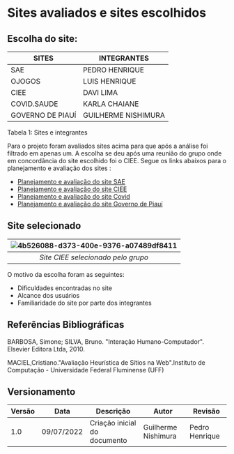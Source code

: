 # Sites avaliados  e sites escolhidos

## Escolha do site:


| **SITES**        | **INTEGRANTES**     |
|------------------|---------------------|
| SAE              | PEDRO HENRIQUE      |
| OJOGOS           | LUIS HENRIQUE       |
| CIEE             | DAVI LIMA           |
| COVID.SAUDE           | KARLA CHAIANE  |
| GOVERNO DE PIAUÍ | GUILHERME NISHIMURA |

Tabela 1: Sites e integrantes

Para o projeto foram avaliados sites acima para que após a análise foi filtrado em apenas um. 
A escolha se deu após uma reunião do grupo onde em concordância do site escolhido foi o CIEE.
Segue os links abaixos para o planejamento e avaliação dos sites :

* [Planejamento e avaliação do site SAE ](avaliacao_sae.md) 
* [Planejamento e avaliação do site CIEE ](avaliacao_ciee.md)
* [Planejamento e avaliação do site Covid ](avaliacao_covid.md)
* [Planejamento e avaliação do site Governo de Piauí ](avaliacao_Guilherme.md)

## Site selecionado

| ![4b526088-d373-400e-9376-a07489df8411](https://user-images.githubusercontent.com/78215376/178053516-ea80f4d2-9dec-4bfe-8840-ab55c509f8de.jpg "Site CIEE selecionado pelo grupo" ) |
|:--:| 
| *Site CIEE selecionado pelo grupo* |


O motivo da escolha foram as seguintes:

* Dificuldades encontradas no site
* Alcance dos usuários
* Familiaridade do site por parte dos integrantes 

## Referências Bibliográficas
BARBOSA, Simone; SILVA, Bruno. "Interação Humano-Computador". Elsevier Editora Ltda, 2010.

MACIEL,Cristiano."Avaliação Heurística de Sítios na Web".Instituto de Computação - Universidade Federal Fluminense (UFF)

## Versionamento
| Versão | Data | Descrição | Autor | Revisão
|--- |--- |--- |--- |--- |
| 1.0 | 09/07/2022 | Criação inicial do documento | Guilherme Nishimura | Pedro Henrique







